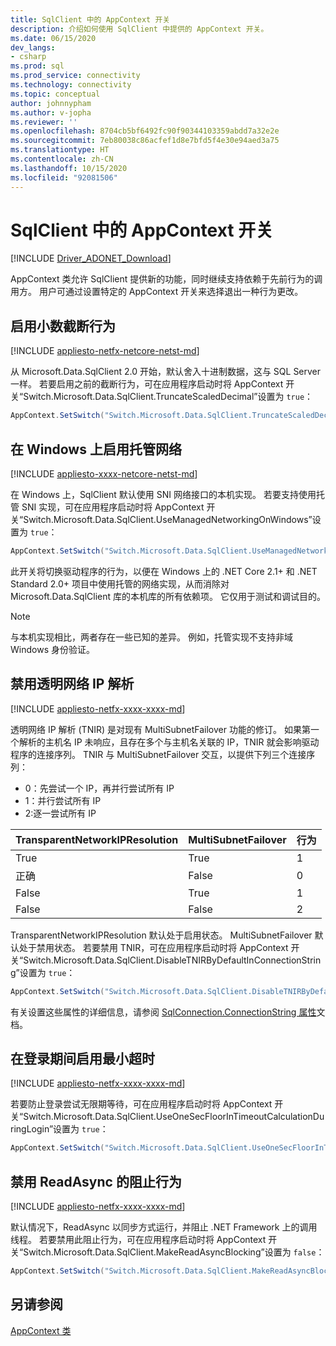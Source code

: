 ```yaml
---
title: SqlClient 中的 AppContext 开关
description: 介绍如何使用 SqlClient 中提供的 AppContext 开关。
ms.date: 06/15/2020
dev_langs:
- csharp
ms.prod: sql
ms.prod_service: connectivity
ms.technology: connectivity
ms.topic: conceptual
author: johnnypham
ms.author: v-jopha
ms.reviewer: ''
ms.openlocfilehash: 8704cb5bf6492fc90f90344103359abdd7a32e2e
ms.sourcegitcommit: 7eb80038c86acfef1d8e7bfd5f4e30e94aed3a75
ms.translationtype: HT
ms.contentlocale: zh-CN
ms.lasthandoff: 10/15/2020
ms.locfileid: "92081506"
---
```

# <a name="appcontext-switches-in-sqlclient"></a>SqlClient 中的 AppContext 开关

[!INCLUDE [Driver_ADONET_Download](../../includes/driver_adonet_download.md)]

AppContext 类允许 SqlClient 提供新的功能，同时继续支持依赖于先前行为的调用方。 用户可通过设置特定的 AppContext 开关来选择退出一种行为更改。

## <a name="enabling-decimal-truncation-behavior"></a>启用小数截断行为

[!INCLUDE [appliesto-netfx-netcore-netst-md](../../includes/appliesto-netfx-netcore-netst-md.md)]

从 Microsoft.Data.SqlClient 2.0 开始，默认舍入十进制数据，这与 SQL Server 一样。 若要启用之前的截断行为，可在应用程序启动时将 AppContext 开关“Switch.Microsoft.Data.SqlClient.TruncateScaledDecimal”设置为 `true`：

```csharp
AppContext.SetSwitch("Switch.Microsoft.Data.SqlClient.TruncateScaledDecimal", true);
```

## <a name="enabling-managed-networking-on-windows"></a>在 Windows 上启用托管网络

[!INCLUDE [appliesto-xxxx-netcore-netst-md](../../includes/appliesto-xxxx-netcore-netst-md.md)]

在 Windows 上，SqlClient 默认使用 SNI 网络接口的本机实现。 若要支持使用托管 SNI 实现，可在应用程序启动时将 AppContext 开关“Switch.Microsoft.Data.SqlClient.UseManagedNetworkingOnWindows”设置为 `true`：

```csharp
AppContext.SetSwitch("Switch.Microsoft.Data.SqlClient.UseManagedNetworkingOnWindows", true);
```

此开关将切换驱动程序的行为，以便在 Windows 上的 .NET Core 2.1+ 和 .NET Standard 2.0+ 项目中使用托管的网络实现，从而消除对 Microsoft.Data.SqlClient 库的本机库的所有依赖项。 它仅用于测试和调试目的。

> [!NOTE]
> 与本机实现相比，两者存在一些已知的差异。 例如，托管实现不支持非域 Windows 身份验证。

## <a name="disabling-transparent-network-ip-resolution"></a>禁用透明网络 IP 解析

[!INCLUDE [appliesto-netfx-xxxx-xxxx-md](../../includes/appliesto-netfx-xxxx-xxxx-md.md)]

透明网络 IP 解析 (TNIR) 是对现有 MultiSubnetFailover 功能的修订。 如果第一个解析的主机名 IP 未响应，且存在多个与主机名关联的 IP，TNIR 就会影响驱动程序的连接序列。 TNIR 与 MultiSubnetFailover 交互，以提供下列三个连接序列：<br />
* 0：先尝试一个 IP，再并行尝试所有 IP
* 1：并行尝试所有 IP
* 2:逐一尝试所有 IP

|TransparentNetworkIPResolution|MultiSubnetFailover|行为|
|--------|--------|--------|
|True|True|1|
|正确|False|0|
|False|True|1|
|False|False|2|

TransparentNetworkIPResolution 默认处于启用状态。 MultiSubnetFailover 默认处于禁用状态。 若要禁用 TNIR，可在应用程序启动时将 AppContext 开关“Switch.Microsoft.Data.SqlClient.DisableTNIRByDefaultInConnectionString”设置为 `true`：

```csharp
AppContext.SetSwitch("Switch.Microsoft.Data.SqlClient.DisableTNIRByDefaultInConnectionString", true);
```

有关设置这些属性的详细信息，请参阅 [SqlConnection.ConnectionString 属性](/dotnet/api/microsoft.data.sqlclient.sqlconnection.connectionstring)文档。 

## <a name="enable-a-minimum-timeout-during-login"></a>在登录期间启用最小超时

[!INCLUDE [appliesto-netfx-xxxx-xxxx-md](../../includes/appliesto-netfx-xxxx-xxxx-md.md)]

若要防止登录尝试无限期等待，可在应用程序启动时将 AppContext 开关“Switch.Microsoft.Data.SqlClient.UseOneSecFloorInTimeoutCalculationDuringLogin”设置为 `true`：

```csharp
AppContext.SetSwitch("Switch.Microsoft.Data.SqlClient.UseOneSecFloorInTimeoutCalculationDuringLogin", false);
```

## <a name="disable-blocking-behavior-of-readasync"></a>禁用 ReadAsync 的阻止行为

[!INCLUDE [appliesto-netfx-xxxx-xxxx-md](../../includes/appliesto-netfx-xxxx-xxxx-md.md)]

默认情况下，ReadAsync 以同步方式运行，并阻止 .NET Framework 上的调用线程。 若要禁用此阻止行为，可在应用程序启动时将 AppContext 开关“Switch.Microsoft.Data.SqlClient.MakeReadAsyncBlocking”设置为 `false`：

```csharp
AppContext.SetSwitch("Switch.Microsoft.Data.SqlClient.MakeReadAsyncBlocking", false);
```

## <a name="see-also"></a>另请参阅

[AppContext 类](/dotnet/api/system.appcontext?view=netcore-3.1&preserve-view=true)